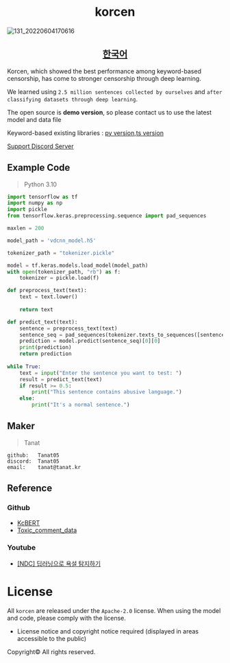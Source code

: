 <div align="center">
  <h1>korcen</h1>
</div>

![131_20220604170616](https://user-images.githubusercontent.com/85154556/171998341-9a7439c8-122f-4a9f-beb6-0e0b3aad05ed.png)

<div align="center">
  <h2>
    <a href="https://github.com/KR-korcen/korcen-ml/blob/main/README/KR.md">한국어</a>
  </h2>
</div>


Korcen, which showed the best performance among keyword-based censorship, has come to stronger censorship through deep learning.

We learned using `2.5 million sentences collected by ourselves` and `after classifying datasets through deep learning`.

The open source is **demo version**, so please contact us to use the latest model and data file

Keyword-based existing libraries : [py version](https://github.com/KR-korcen/korcen),[ts version](https://github.com/KR-korcen/korcen.ts)

[Support Discord Server](https://discord.gg/wyTU3ZQBPE)


## Example Code
>Python 3.10
```py
import tensorflow as tf
import numpy as np
import pickle
from tensorflow.keras.preprocessing.sequence import pad_sequences

maxlen = 200

model_path = 'vdcnn_model.h5'

tokenizer_path = "tokenizer.pickle"

model = tf.keras.models.load_model(model_path)
with open(tokenizer_path, "rb") as f:
    tokenizer = pickle.load(f)

def preprocess_text(text):
    text = text.lower()
    
    return text

def predict_text(text):
    sentence = preprocess_text(text)
    sentence_seq = pad_sequences(tokenizer.texts_to_sequences([sentence]), maxlen=maxlen)
    prediction = model.predict(sentence_seq)[0][0]
    print(prediction)
    return prediction
    
while True:
    text = input("Enter the sentence you want to test: ")
    result = predict_text(text)
    if result >= 0.5:
        print("This sentence contains abusive language.")
    else:
        print("It's a normal sentence.")
```


## Maker


>Tanat
```
github:   Tanat05
discord:  Tanat05
email:    tanat@tanat.kr
```

## Reference

### Github
- [KcBERT](https://github.com/Beomi/KcBERT/)
- [Toxic_comment_data](https://github.com/songys/Toxic_comment_data)

### Youtube
- [[NDC] 딥러닝으로 욕설 탐지하기](https://youtu.be/K4nU7yXy7R8)


# License
All `korcen` are released under the `Apache-2.0` license. When using the model and code, please comply with the license. 

- License notice and copyright notice required (displayed in areas accessible to the public)

Copyright© All rights reserved.
